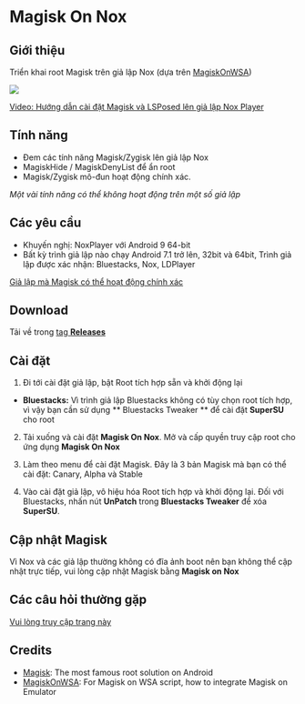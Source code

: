 # Magisk On Nox
## Giới thiệu
Triển khai root Magisk trên giả lập Nox (dựa trên [MagiskOnWSA](https://github.com/LSPosed/MagiskOnWSA))


<img src="https://github.com/HuskyDG/MagiskOnNox/raw/main/Screenshot%20(3).png"/>

[Video: Hướng dẫn cài đặt Magisk và LSPosed lên giả lập Nox Player]( https://youtu.be/ZtZQPfZjFuU)

## Tính năng
- Đem các tính năng Magisk/Zygisk  lên giả lập Nox
- MagiskHide / MagiskDenyList để ẩn root
- Magisk/Zygisk mô-đun hoạt động chính xác.

*Một vài tính năng có thể không hoạt động trên một số giả lập*

## Các yêu cầu
- Khuyến nghị: NoxPlayer với Android 9 64-bit
- Bất kỳ trình giả lập nào chạy Android 7.1 trở lên, 32bit và 64bit, Trình giả lập được xác nhận: Bluestacks, Nox, LDPlayer

[Giả lập mà Magisk có thể hoạt động chính xác](https://github.com/HuskyDG/MagiskOnNox/wiki/Emulator-that-Magisk-can-work-properly)

## Download
Tải về trong [tag **Releases**](https://github.com/HuskyDG/MagiskOnNox/releases) 

## Cài đặt

1. Đi tới cài đặt giả lập, bật Root tích hợp sẵn và khởi động lại

- **Bluestacks:** Vì trình giả lập Bluestacks không có tùy chọn root tích hợp, vì vậy bạn cần sử dụng ** Bluestacks Tweaker ** để cài đặt **SuperSU** cho root


 2. Tải xuống và cài đặt **Magisk On Nox**.  Mở và cấp quyền truy cập root cho ứng dụng **Magisk On Nox**
 3. Làm theo menu để cài đặt Magisk. Đây là 3 bản Magisk mà bạn có thể cài đặt: Canary, Alpha và Stable

 4. Vào cài đặt giả lập, vô hiệu hóa Root tích hợp và khởi động lại. Đối với Bluestacks, nhấn nút **UnPatch** trong **Bluestacks Tweaker** để xóa **SuperSU**.

## Cập nhật Magisk

Vì Nox và các giả lập thường không có đĩa ảnh boot nên bạn không thể cập nhật trực tiếp, vui lòng cập nhật Magisk bằng **Magisk on Nox**

## Các câu hỏi thường gặp

[Vui lòng truy cập trang này](https://github.com/HuskyDG/MagiskOnNox/wiki)

## Credits
- [Magisk](https://github.com/topjohnwu/Magisk): The most famous root solution on Android
- [MagiskOnWSA](https://github.com/LSPosed/MagiskOnWSA): For Magisk on WSA script, how to integrate Magisk on Emulator
